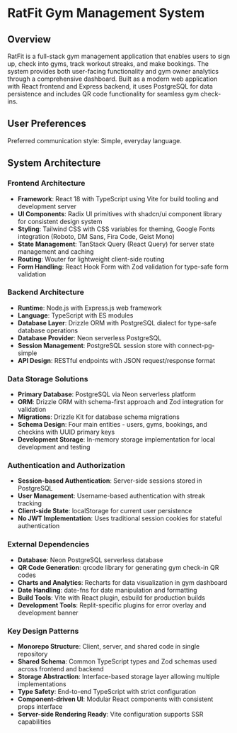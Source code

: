 # RatFit Gym Management System

## Overview

RatFit is a full-stack gym management application that enables users to sign up, check into gyms, track workout streaks, and make bookings. The system provides both user-facing functionality and gym owner analytics through a comprehensive dashboard. Built as a modern web application with React frontend and Express backend, it uses PostgreSQL for data persistence and includes QR code functionality for seamless gym check-ins.

## User Preferences

Preferred communication style: Simple, everyday language.

## System Architecture

### Frontend Architecture
- **Framework**: React 18 with TypeScript using Vite for build tooling and development server
- **UI Components**: Radix UI primitives with shadcn/ui component library for consistent design system
- **Styling**: Tailwind CSS with CSS variables for theming, Google Fonts integration (Roboto, DM Sans, Fira Code, Geist Mono)
- **State Management**: TanStack Query (React Query) for server state management and caching
- **Routing**: Wouter for lightweight client-side routing
- **Form Handling**: React Hook Form with Zod validation for type-safe form validation

### Backend Architecture
- **Runtime**: Node.js with Express.js web framework
- **Language**: TypeScript with ES modules
- **Database Layer**: Drizzle ORM with PostgreSQL dialect for type-safe database operations
- **Database Provider**: Neon serverless PostgreSQL
- **Session Management**: PostgreSQL session store with connect-pg-simple
- **API Design**: RESTful endpoints with JSON request/response format

### Data Storage Solutions
- **Primary Database**: PostgreSQL via Neon serverless platform
- **ORM**: Drizzle ORM with schema-first approach and Zod integration for validation
- **Migrations**: Drizzle Kit for database schema migrations
- **Schema Design**: Four main entities - users, gyms, bookings, and checkins with UUID primary keys
- **Development Storage**: In-memory storage implementation for local development and testing

### Authentication and Authorization
- **Session-based Authentication**: Server-side sessions stored in PostgreSQL
- **User Management**: Username-based authentication with streak tracking
- **Client-side State**: localStorage for current user persistence
- **No JWT Implementation**: Uses traditional session cookies for stateful authentication

### External Dependencies
- **Database**: Neon PostgreSQL serverless database
- **QR Code Generation**: qrcode library for generating gym check-in QR codes
- **Charts and Analytics**: Recharts for data visualization in gym dashboard
- **Date Handling**: date-fns for date manipulation and formatting
- **Build Tools**: Vite with React plugin, esbuild for production builds
- **Development Tools**: Replit-specific plugins for error overlay and development banner

### Key Design Patterns
- **Monorepo Structure**: Client, server, and shared code in single repository
- **Shared Schema**: Common TypeScript types and Zod schemas used across frontend and backend
- **Storage Abstraction**: Interface-based storage layer allowing multiple implementations
- **Type Safety**: End-to-end TypeScript with strict configuration
- **Component-driven UI**: Modular React components with consistent props interface
- **Server-side Rendering Ready**: Vite configuration supports SSR capabilities